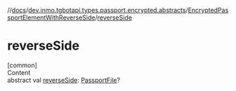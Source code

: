 //[docs](../../../index.md)/[dev.inmo.tgbotapi.types.passport.encrypted.abstracts](../index.md)/[EncryptedPassportElementWithReverseSide](index.md)/[reverseSide](reverse-side.md)



# reverseSide  
[common]  
Content  
abstract val [reverseSide](reverse-side.md): [PassportFile](../../dev.inmo.tgbotapi.types.passport.encrypted/-passport-file/index.md)?  



